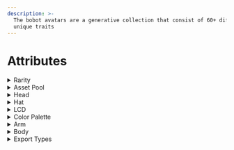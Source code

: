 ```yaml
---
description: >-
  The bobot avatars are a generative collection that consist of 60+ different
  unique traits
---
```


# Attributes

<details>

<summary>Rarity</summary>

* Common&#x20;
* Uncommon&#x20;
* Rare&#x20;
* Ultra rare&#x20;
* Legendary

</details>

<details>

<summary>Asset Pool</summary>

* 4 Head Models&#x20;
* 3 Hat Models&#x20;
* 3 Arm Models&#x20;
* 2 Leg Models&#x20;
* 3 LCD Textures&#x20;
* 30 Colour Palettes

</details>

<details>

<summary>Head</summary>



</details>

<details>

<summary>Hat</summary>



</details>

<details>

<summary>LCD</summary>



</details>

<details>

<summary>Color Palette</summary>



</details>

<details>

<summary>Arm</summary>



</details>

<details>

<summary>Body</summary>



</details>



<details>

<summary>Export Types</summary>



</details>
